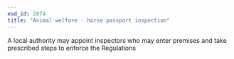 ```yaml
---
esd_id: 2874
title: "Animal welfare - horse passport inspection"
---
```


A local authority may appoint inspectors who may enter premises and take prescribed steps to enforce the Regulations

